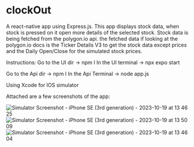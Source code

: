 # clockOut
A react-native app using Express.js. 
This app displays stock data, when stock is pressed on it open more details of the selected stock. 
Stock data is being fetched from the polygon.io api. 
the fetched data if looking at the polygon.io docs is the Ticker Details V3 to get the stock data except prices and the Daily Open/Close for the simulated stock prices. 


Instructions:
Go to the UI dir ->  npm I
In the UI terminal -> npx expo start


Go to the Api dir -> npm I
In the Api Terminal -> node app.js



Using Xcode for IOS simulator

Attached are a few screenshots of the app:

![Simulator Screenshot - iPhone SE (3rd generation) - 2023-10-19 at 13 46 25](https://github.com/Cmolerov/clockoutproject/assets/68914791/bc930754-d738-4515-a901-694e984d23d7)
![Simulator Screenshot - iPhone SE (3rd generation) - 2023-10-19 at 13 50 09](https://github.com/Cmolerov/clockoutproject/assets/68914791/3aa4a4da-5f11-4a1c-9a5d-abd44ebf6eb5)
![Simulator Screenshot - iPhone SE (3rd generation) - 2023-10-19 at 13 46 04](https://github.com/Cmolerov/clockoutproject/assets/68914791/423cc578-4a81-4ee9-9858-745ca58c504c)
